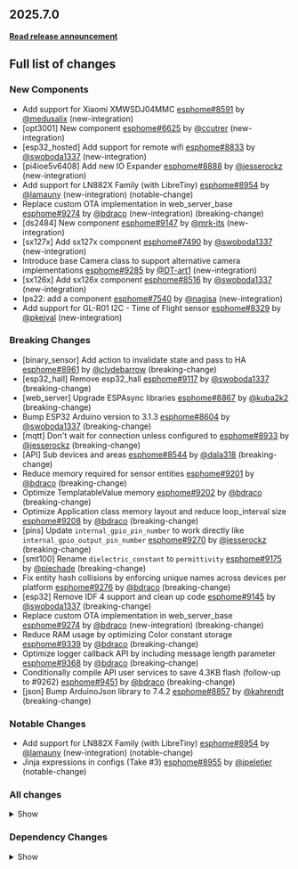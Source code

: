 ## 2025.7.0

[**Read release announcement**](https://esphome.io/changelog/2025.7.0)

## Full list of changes

### New Components

- Add support for Xiaomi XMWSDJ04MMC [esphome#8591](https://github.com/esphome/esphome/pull/8591) by [@medusalix](https://github.com/medusalix) (new-integration)
- [opt3001] New component [esphome#6625](https://github.com/esphome/esphome/pull/6625) by [@ccutrer](https://github.com/ccutrer) (new-integration)
- [esp32_hosted] Add support for remote wifi [esphome#8833](https://github.com/esphome/esphome/pull/8833) by [@swoboda1337](https://github.com/swoboda1337) (new-integration)
- [pi4ioe5v6408] Add new IO Expander [esphome#8888](https://github.com/esphome/esphome/pull/8888) by [@jesserockz](https://github.com/jesserockz) (new-integration)
- Add support for LN882X Family (with LibreTiny) [esphome#8954](https://github.com/esphome/esphome/pull/8954) by [@lamauny](https://github.com/lamauny) (new-integration) (notable-change)
- Replace custom OTA implementation in web_server_base [esphome#9274](https://github.com/esphome/esphome/pull/9274) by [@bdraco](https://github.com/bdraco) (new-integration) (breaking-change)
- [ds2484] New component [esphome#9147](https://github.com/esphome/esphome/pull/9147) by [@mrk-its](https://github.com/mrk-its) (new-integration)
- [sx127x] Add sx127x component [esphome#7490](https://github.com/esphome/esphome/pull/7490) by [@swoboda1337](https://github.com/swoboda1337) (new-integration)
- Introduce base Camera class to support alternative camera implementations [esphome#9285](https://github.com/esphome/esphome/pull/9285) by [@DT-art1](https://github.com/DT-art1) (new-integration)
- [sx126x] Add sx126x component [esphome#8516](https://github.com/esphome/esphome/pull/8516) by [@swoboda1337](https://github.com/swoboda1337) (new-integration)
- lps22: add a component [esphome#7540](https://github.com/esphome/esphome/pull/7540) by [@nagisa](https://github.com/nagisa) (new-integration)
- Add support for GL-R01 I2C - Time of Flight sensor [esphome#8329](https://github.com/esphome/esphome/pull/8329) by [@pkejval](https://github.com/pkejval) (new-integration)

### Breaking Changes

- [binary_sensor] Add action to invalidate state and pass to HA [esphome#8961](https://github.com/esphome/esphome/pull/8961) by [@clydebarrow](https://github.com/clydebarrow) (breaking-change)
- [esp32_hall] Remove esp32_hall [esphome#9117](https://github.com/esphome/esphome/pull/9117) by [@swoboda1337](https://github.com/swoboda1337) (breaking-change)
- [web_server] Upgrade ESPAsync libraries [esphome#8867](https://github.com/esphome/esphome/pull/8867) by [@kuba2k2](https://github.com/kuba2k2) (breaking-change)
- Bump ESP32 Arduino version to 3.1.3 [esphome#8604](https://github.com/esphome/esphome/pull/8604) by [@swoboda1337](https://github.com/swoboda1337) (breaking-change)
- [mqtt] Don't wait for connection unless configured to [esphome#8933](https://github.com/esphome/esphome/pull/8933) by [@jesserockz](https://github.com/jesserockz) (breaking-change)
- [API] Sub devices and areas [esphome#8544](https://github.com/esphome/esphome/pull/8544) by [@dala318](https://github.com/dala318) (breaking-change)
- Reduce memory required for sensor entities [esphome#9201](https://github.com/esphome/esphome/pull/9201) by [@bdraco](https://github.com/bdraco) (breaking-change)
- Optimize TemplatableValue memory [esphome#9202](https://github.com/esphome/esphome/pull/9202) by [@bdraco](https://github.com/bdraco) (breaking-change)
- Optimize Application class memory layout and reduce loop_interval size [esphome#9208](https://github.com/esphome/esphome/pull/9208) by [@bdraco](https://github.com/bdraco) (breaking-change)
- [pins] Update ``internal_gpio_pin_number`` to work directly like ``internal_gpio_output_pin_number`` [esphome#9270](https://github.com/esphome/esphome/pull/9270) by [@jesserockz](https://github.com/jesserockz) (breaking-change)
- [smt100] Rename ``dielectric_constant`` to ``permittivity`` [esphome#9175](https://github.com/esphome/esphome/pull/9175) by [@piechade](https://github.com/piechade) (breaking-change)
- Fix entity hash collisions by enforcing unique names across devices per platform [esphome#9276](https://github.com/esphome/esphome/pull/9276) by [@bdraco](https://github.com/bdraco) (breaking-change)
- [esp32] Remove IDF 4 support and clean up code [esphome#9145](https://github.com/esphome/esphome/pull/9145) by [@swoboda1337](https://github.com/swoboda1337) (breaking-change)
- Replace custom OTA implementation in web_server_base [esphome#9274](https://github.com/esphome/esphome/pull/9274) by [@bdraco](https://github.com/bdraco) (new-integration) (breaking-change)
- Reduce RAM usage by optimizing Color constant storage [esphome#9339](https://github.com/esphome/esphome/pull/9339) by [@bdraco](https://github.com/bdraco) (breaking-change)
- Optimize logger callback API by including message length parameter [esphome#9368](https://github.com/esphome/esphome/pull/9368) by [@bdraco](https://github.com/bdraco) (breaking-change)
- Conditionally compile API user services to save 4.3KB flash (follow-up to #9262) [esphome#9451](https://github.com/esphome/esphome/pull/9451) by [@bdraco](https://github.com/bdraco) (breaking-change)
- [json] Bump ArduinoJson library to 7.4.2 [esphome#8857](https://github.com/esphome/esphome/pull/8857) by [@kahrendt](https://github.com/kahrendt) (breaking-change)

### Notable Changes

- Add support for LN882X Family (with LibreTiny) [esphome#8954](https://github.com/esphome/esphome/pull/8954) by [@lamauny](https://github.com/lamauny) (new-integration) (notable-change)
- Jinja expressions in configs (Take #3) [esphome#8955](https://github.com/esphome/esphome/pull/8955) by [@jpeletier](https://github.com/jpeletier) (notable-change)

### All changes

<details>
<summary>Show</summary>

- [core/pins] improve pins types [esphome#8848](https://github.com/esphome/esphome/pull/8848) by [@ximex](https://github.com/ximex)
- [binary_sensor] Add action to invalidate state and pass to HA [esphome#8961](https://github.com/esphome/esphome/pull/8961) by [@clydebarrow](https://github.com/clydebarrow) (breaking-change)
- ina219: powerdown the sensor on shutdown [esphome#9053](https://github.com/esphome/esphome/pull/9053) by [@youknow0](https://github.com/youknow0)
- Build with C++17 [esphome#8603](https://github.com/esphome/esphome/pull/8603) by [@HeMan](https://github.com/HeMan)
- Move some consts to ``const.py`` [esphome#9084](https://github.com/esphome/esphome/pull/9084) by [@kbx81](https://github.com/kbx81)
- Reduce Component memory usage by 20 bytes per component [esphome#9080](https://github.com/esphome/esphome/pull/9080) by [@bdraco](https://github.com/bdraco)
- [ruff] Apply various ruff suggestions [esphome#8947](https://github.com/esphome/esphome/pull/8947) by [@jesserockz](https://github.com/jesserockz)
- Bump LibreTiny recommended version to 1.9.1 [esphome#9110](https://github.com/esphome/esphome/pull/9110) by [@swoboda1337](https://github.com/swoboda1337)
- [esp32_hall] Remove esp32_hall [esphome#9117](https://github.com/esphome/esphome/pull/9117) by [@swoboda1337](https://github.com/swoboda1337) (breaking-change)
- Resolve esphome::optional vs std::optional ambiguity in code generation [esphome#9119](https://github.com/esphome/esphome/pull/9119) by [@bdraco](https://github.com/bdraco)
- Add intent progress event to voice assistant enum [esphome#9103](https://github.com/esphome/esphome/pull/9103) by [@synesthesiam](https://github.com/synesthesiam)
- Pin libretiny to 1.9.1 [esphome#9118](https://github.com/esphome/esphome/pull/9118) by [@swoboda1337](https://github.com/swoboda1337)
- Bump ruff in pre-commit to 0.12.0 [esphome#9121](https://github.com/esphome/esphome/pull/9121) by [@bdraco](https://github.com/bdraco)
- [heatpumpir] Bump HeatpumpIR to 1.0.35 [esphome#9123](https://github.com/esphome/esphome/pull/9123) by [@swoboda1337](https://github.com/swoboda1337)
- [i2s_audio] Bump esphome/ESP32-audioI2S to 2.3.0 [esphome#9124](https://github.com/esphome/esphome/pull/9124) by [@swoboda1337](https://github.com/swoboda1337)
- Reduce CPU overhead by allowing components to disable their loop() [esphome#9089](https://github.com/esphome/esphome/pull/9089) by [@bdraco](https://github.com/bdraco)
- Add support for Xiaomi XMWSDJ04MMC [esphome#8591](https://github.com/esphome/esphome/pull/8591) by [@medusalix](https://github.com/medusalix) (new-integration)
- [web_server] Upgrade ESPAsync libraries [esphome#8867](https://github.com/esphome/esphome/pull/8867) by [@kuba2k2](https://github.com/kuba2k2) (breaking-change)
- Bump ESP32 Arduino version to 3.1.3 [esphome#8604](https://github.com/esphome/esphome/pull/8604) by [@swoboda1337](https://github.com/swoboda1337) (breaking-change)
- Remove empty generated protobuf methods [esphome#9098](https://github.com/esphome/esphome/pull/9098) by [@bdraco](https://github.com/bdraco)
- Reduce code duplication in auto-generated API protocol code [esphome#9097](https://github.com/esphome/esphome/pull/9097) by [@bdraco](https://github.com/bdraco)
- Use smaller atomic types for ESP32 BLE Tracker ring buffer indices [esphome#9106](https://github.com/esphome/esphome/pull/9106) by [@bdraco](https://github.com/bdraco)
- Optimize API server performance by using cached loop time [esphome#9104](https://github.com/esphome/esphome/pull/9104) by [@bdraco](https://github.com/bdraco)
- Optimize API component memory usage by reordering class members to reduce padding [esphome#9111](https://github.com/esphome/esphome/pull/9111) by [@bdraco](https://github.com/bdraco)
- Optimize bluetooth_proxy memory usage on ESP32 [esphome#9114](https://github.com/esphome/esphome/pull/9114) by [@bdraco](https://github.com/bdraco)
- Add enable_loop_soon_any_context() for thread and ISR-safe loop enabling [esphome#9127](https://github.com/esphome/esphome/pull/9127) by [@bdraco](https://github.com/bdraco)
- Optimize OTA loop to avoid unnecessary stack allocations [esphome#9129](https://github.com/esphome/esphome/pull/9129) by [@bdraco](https://github.com/bdraco)
- [i2c] Expose internal i2c bus port number [esphome#9136](https://github.com/esphome/esphome/pull/9136) by [@jesserockz](https://github.com/jesserockz)
- Disable Ethernet loop polling when connected and stable [esphome#9102](https://github.com/esphome/esphome/pull/9102) by [@bdraco](https://github.com/bdraco)
- Clean up RAMAllocators in audio related code [esphome#9140](https://github.com/esphome/esphome/pull/9140) by [@jesserockz](https://github.com/jesserockz)
- Clean up RAMAllocators in http_request code [esphome#9143](https://github.com/esphome/esphome/pull/9143) by [@jesserockz](https://github.com/jesserockz)
- Clean up RAMAllocators in display related code [esphome#9141](https://github.com/esphome/esphome/pull/9141) by [@jesserockz](https://github.com/jesserockz)
- [i2c] Make ``get_port()`` public [esphome#9146](https://github.com/esphome/esphome/pull/9146) by [@jesserockz](https://github.com/jesserockz)
- [esp32_camera] Allow sharing i2c bus [esphome#9137](https://github.com/esphome/esphome/pull/9137) by [@jesserockz](https://github.com/jesserockz)
- [nextion] Add command queuing to prevent command loss when spacing is active [esphome#9139](https://github.com/esphome/esphome/pull/9139) by [@edwardtfn](https://github.com/edwardtfn)
- [nextion] Cached timing optimization  [esphome#9150](https://github.com/esphome/esphome/pull/9150) by [@edwardtfn](https://github.com/edwardtfn)
- [wifi, wifi_info] Tidy up/shorten more log messages [esphome#9151](https://github.com/esphome/esphome/pull/9151) by [@kbx81](https://github.com/kbx81)
- [bh1750] Remove redundant platform name from logging [esphome#9153](https://github.com/esphome/esphome/pull/9153) by [@kbx81](https://github.com/kbx81)
- Add option to enable support for USB Hubs [esphome#9154](https://github.com/esphome/esphome/pull/9154) by [@RoganDawes](https://github.com/RoganDawes)
- [spi] Enable >6 devices with ESP-IDF [esphome#9128](https://github.com/esphome/esphome/pull/9128) by [@clydebarrow](https://github.com/clydebarrow)
- Clean up RAMAllocators in light related code [esphome#9142](https://github.com/esphome/esphome/pull/9142) by [@jesserockz](https://github.com/jesserockz)
- [nextion] Extract common `upload_end_` function to shared file [esphome#9155](https://github.com/esphome/esphome/pull/9155) by [@edwardtfn](https://github.com/edwardtfn)
- Improve on C++17 [esphome#9170](https://github.com/esphome/esphome/pull/9170) by [@HeMan](https://github.com/HeMan)
- [nextion] Revert to `millis()` on `recv_ret_string_` [esphome#9168](https://github.com/esphome/esphome/pull/9168) by [@edwardtfn](https://github.com/edwardtfn)
- [const] Move ``CONF_DEVICES`` to ``const.py`` [esphome#9179](https://github.com/esphome/esphome/pull/9179) by [@jesserockz](https://github.com/jesserockz)
- Reduce Logger memory usage by optimizing variable sizes [esphome#9161](https://github.com/esphome/esphome/pull/9161) by [@bdraco](https://github.com/bdraco)
- Fix slow noise handshake by reading multiple messages per loop [esphome#9130](https://github.com/esphome/esphome/pull/9130) by [@bdraco](https://github.com/bdraco)
- Reduce RAM usage for scheduled tasks [esphome#9180](https://github.com/esphome/esphome/pull/9180) by [@bdraco](https://github.com/bdraco)
- Pre-reserve looping components vector to reduce memory allocations [esphome#9177](https://github.com/esphome/esphome/pull/9177) by [@bdraco](https://github.com/bdraco)
- [lvgl] Add start_value to bar; make values templatable and updateable [esphome#9056](https://github.com/esphome/esphome/pull/9056) by [@clydebarrow](https://github.com/clydebarrow)
- [lvgl] Use styles instead of object properties for themes [esphome#9116](https://github.com/esphome/esphome/pull/9116) by [@clydebarrow](https://github.com/clydebarrow)
- Feature fontmetrics [esphome#8978](https://github.com/esphome/esphome/pull/8978) by [@JonasB2497](https://github.com/JonasB2497)
- Image should not update when setting URL [esphome#8885](https://github.com/esphome/esphome/pull/8885) by [@gpambrozio](https://github.com/gpambrozio)
- [opt3001] New component [esphome#6625](https://github.com/esphome/esphome/pull/6625) by [@ccutrer](https://github.com/ccutrer) (new-integration)
- [mqtt] Don't wait for connection unless configured to [esphome#8933](https://github.com/esphome/esphome/pull/8933) by [@jesserockz](https://github.com/jesserockz) (breaking-change)
- [modbus_controller] Fix modbus read_lambda precision for non-floats or large integers [esphome#9159](https://github.com/esphome/esphome/pull/9159) by [@jpeletier](https://github.com/jpeletier)
- [helpers] Add ``format_mac_address_pretty`` function, migrate components [esphome#9193](https://github.com/esphome/esphome/pull/9193) by [@kbx81](https://github.com/kbx81)
- [ld2450] Use ``App.get_loop_component_start_time()``, shorten log messages [esphome#9192](https://github.com/esphome/esphome/pull/9192) by [@kbx81](https://github.com/kbx81)
- [ld2420] Shorten log messages + other clean-up [esphome#9200](https://github.com/esphome/esphome/pull/9200) by [@kbx81](https://github.com/kbx81)
- [ld2410] Use ``App.get_loop_component_start_time()``, shorten log messages [esphome#9194](https://github.com/esphome/esphome/pull/9194) by [@kbx81](https://github.com/kbx81)
- [esp32_hall] Add dummy component [esphome#9125](https://github.com/esphome/esphome/pull/9125) by [@swoboda1337](https://github.com/swoboda1337)
- fix(MQTT): Call disconnect callback on DNS error [esphome#9016](https://github.com/esphome/esphome/pull/9016) by [@Rapsssito](https://github.com/Rapsssito)
- Rename kVARh/VARh to kvarh/varh [esphome#9191](https://github.com/esphome/esphome/pull/9191) by [@Drafteed](https://github.com/Drafteed)
- [API] Sub devices and areas [esphome#8544](https://github.com/esphome/esphome/pull/8544) by [@dala318](https://github.com/dala318) (breaking-change)
- [binary_sensor] Add timeout filter [esphome#9198](https://github.com/esphome/esphome/pull/9198) by [@clydebarrow](https://github.com/clydebarrow)
- [lvgl] Allow linear positioning of grid cells [esphome#9196](https://github.com/esphome/esphome/pull/9196) by [@clydebarrow](https://github.com/clydebarrow)
- Reduce memory required for sensor entities [esphome#9201](https://github.com/esphome/esphome/pull/9201) by [@bdraco](https://github.com/bdraco) (breaking-change)
- Reduce logger CPU usage by disabling loop when buffer is empty [esphome#9160](https://github.com/esphome/esphome/pull/9160) by [@bdraco](https://github.com/bdraco)
- Optimize API connection loop performance [esphome#9184](https://github.com/esphome/esphome/pull/9184) by [@bdraco](https://github.com/bdraco)
- Optimize TemplatableValue memory [esphome#9202](https://github.com/esphome/esphome/pull/9202) by [@bdraco](https://github.com/bdraco) (breaking-change)
- Optimize API connection memory with tagged pointers [esphome#9203](https://github.com/esphome/esphome/pull/9203) by [@bdraco](https://github.com/bdraco)
- Fix missing protobuf message dump for batched messages with very verbose logging [esphome#9206](https://github.com/esphome/esphome/pull/9206) by [@bdraco](https://github.com/bdraco)
- Optimize Application class memory layout and reduce loop_interval size [esphome#9208](https://github.com/esphome/esphome/pull/9208) by [@bdraco](https://github.com/bdraco) (breaking-change)
- Use shared workflow for locking [esphome#9211](https://github.com/esphome/esphome/pull/9211) by [@jesserockz](https://github.com/jesserockz)
- [esp32] Improve and simplify IDF component support  [esphome#9163](https://github.com/esphome/esphome/pull/9163) by [@swoboda1337](https://github.com/swoboda1337)
- [ld2450] More optimizing, fix copypasta [esphome#9210](https://github.com/esphome/esphome/pull/9210) by [@kbx81](https://github.com/kbx81)
- [ci] Lint lock.yml [esphome#9214](https://github.com/esphome/esphome/pull/9214) by [@jesserockz](https://github.com/jesserockz)
- [script] Add exec bit to run-in-env [esphome#9212](https://github.com/esphome/esphome/pull/9212) by [@jesserockz](https://github.com/jesserockz)
- [ld2410] More optimizations [esphome#9209](https://github.com/esphome/esphome/pull/9209) by [@kbx81](https://github.com/kbx81)
- [ld2450] Move consts to cpp file, optimize memory use [esphome#9215](https://github.com/esphome/esphome/pull/9215) by [@kbx81](https://github.com/kbx81)
- [tests] Remove extra newline [esphome#9213](https://github.com/esphome/esphome/pull/9213) by [@jesserockz](https://github.com/jesserockz)
- Optimize SafeModeComponent memory layout to reduce padding [esphome#9228](https://github.com/esphome/esphome/pull/9228) by [@bdraco](https://github.com/bdraco)
- [esp32_hosted] Add support for remote wifi [esphome#8833](https://github.com/esphome/esphome/pull/8833) by [@swoboda1337](https://github.com/swoboda1337) (new-integration)
- use c++17 `[[fallthrough]];` [esphome#9149](https://github.com/esphome/esphome/pull/9149) by [@ximex](https://github.com/ximex)
- [esp32] Update IDF components to use the registry [esphome#9223](https://github.com/esphome/esphome/pull/9223) by [@swoboda1337](https://github.com/swoboda1337)
- [wifi] Reduce memory usage [esphome#9232](https://github.com/esphome/esphome/pull/9232) by [@bdraco](https://github.com/bdraco)
- [ethernet] Reduce memory usage by 8 bytes [esphome#9231](https://github.com/esphome/esphome/pull/9231) by [@bdraco](https://github.com/bdraco)
- [gpio] Reduce ESP32 memory usage by optimizing struct padding [esphome#9230](https://github.com/esphome/esphome/pull/9230) by [@bdraco](https://github.com/bdraco)
- Reduce component_iterator memory usage [esphome#9205](https://github.com/esphome/esphome/pull/9205) by [@bdraco](https://github.com/bdraco)
- Upgrade to use C++20 [esphome#9135](https://github.com/esphome/esphome/pull/9135) by [@HeMan](https://github.com/HeMan)
- [mcp23xxx_base] fix pin interrupts [esphome#9244](https://github.com/esphome/esphome/pull/9244) by [@ssieb](https://github.com/ssieb)
- [i2c] Disable i2c scan on certain idf versions [esphome#9237](https://github.com/esphome/esphome/pull/9237) by [@swoboda1337](https://github.com/swoboda1337)
- Reduce libretiny logconfig messages [esphome#9239](https://github.com/esphome/esphome/pull/9239) by [@bdraco](https://github.com/bdraco)
- Disable dynamic log level control for ESP32 ESP-IDF builds [esphome#9233](https://github.com/esphome/esphome/pull/9233) by [@bdraco](https://github.com/bdraco)
- Silence protobuf compatibility warnings when importing aioesphomeapi [esphome#9236](https://github.com/esphome/esphome/pull/9236) by [@bdraco](https://github.com/bdraco)
- [esp32] Allow 5.4.2 [esphome#9243](https://github.com/esphome/esphome/pull/9243) by [@swoboda1337](https://github.com/swoboda1337)
- Remove backports of `std` [esphome#9246](https://github.com/esphome/esphome/pull/9246) by [@HeMan](https://github.com/HeMan)
- Fix buffer corruption in API message encoding with very verbose logging [esphome#9249](https://github.com/esphome/esphome/pull/9249) by [@bdraco](https://github.com/bdraco)
- Extract lock-free queue and event pool to core helpers [esphome#9238](https://github.com/esphome/esphome/pull/9238) by [@bdraco](https://github.com/bdraco)
- Replace ping retry timer with batch queue fallback [esphome#9207](https://github.com/esphome/esphome/pull/9207) by [@bdraco](https://github.com/bdraco)
- [thermostat] Memory optimizations [esphome#9259](https://github.com/esphome/esphome/pull/9259) by [@kbx81](https://github.com/kbx81)
- [adc] Memory optimizations [esphome#9247](https://github.com/esphome/esphome/pull/9247) by [@kbx81](https://github.com/kbx81)
- [light] Memory optimizations [esphome#9260](https://github.com/esphome/esphome/pull/9260) by [@kbx81](https://github.com/kbx81)
- Reduce web_server code duplication by extracting detail parameter parsing [esphome#9257](https://github.com/esphome/esphome/pull/9257) by [@bdraco](https://github.com/bdraco)
- Remove redundant get_setup_priority() overrides returning default value [esphome#9253](https://github.com/esphome/esphome/pull/9253) by [@bdraco](https://github.com/bdraco)
- Fix MQTT blocking main loop for multiple seconds at a time [esphome#8325](https://github.com/esphome/esphome/pull/8325) by [@dwmw2](https://github.com/dwmw2)
- Remove single-use send_*_info wrappers in API connection [esphome#9255](https://github.com/esphome/esphome/pull/9255) by [@bdraco](https://github.com/bdraco)
- Reduce API memory footprint through bitfield consolidation and type sizing [esphome#9252](https://github.com/esphome/esphome/pull/9252) by [@bdraco](https://github.com/bdraco)
- Reduce flash usage by making add_message_object non-template [esphome#9258](https://github.com/esphome/esphome/pull/9258) by [@bdraco](https://github.com/bdraco)
- Remove unused return value from read_message and fix ifdef placement in generated API code [esphome#9256](https://github.com/esphome/esphome/pull/9256) by [@bdraco](https://github.com/bdraco)
- Reduce web_server RAM usage by 96 bytes with conditional sorting compilation [esphome#9227](https://github.com/esphome/esphome/pull/9227) by [@bdraco](https://github.com/bdraco)
- Add interrupt support to GPIO binary sensors [esphome#9115](https://github.com/esphome/esphome/pull/9115) by [@bdraco](https://github.com/bdraco)
- [pi4ioe5v6408] Add new IO Expander [esphome#8888](https://github.com/esphome/esphome/pull/8888) by [@jesserockz](https://github.com/jesserockz) (new-integration)
- Reduce loop enable/disable log spam by using very verbose level [esphome#9267](https://github.com/esphome/esphome/pull/9267) by [@bdraco](https://github.com/bdraco)
- Fix thread-safe cleanup of event source connections in ESP-IDF web server [esphome#9268](https://github.com/esphome/esphome/pull/9268) by [@bdraco](https://github.com/bdraco)
- Reduce API component memory usage with conditional compilation [esphome#9262](https://github.com/esphome/esphome/pull/9262) by [@bdraco](https://github.com/bdraco)
- Optimize scheduler string storage to eliminate heap allocations [esphome#9251](https://github.com/esphome/esphome/pull/9251) by [@bdraco](https://github.com/bdraco)
- Optimize web_server UrlMatch to avoid heap allocations [esphome#9263](https://github.com/esphome/esphome/pull/9263) by [@bdraco](https://github.com/bdraco)
- Add support for LN882X Family (with LibreTiny) [esphome#8954](https://github.com/esphome/esphome/pull/8954) by [@lamauny](https://github.com/lamauny) (new-integration) (notable-change)
- Support DM9051 SPI ethernet device [esphome#6861](https://github.com/esphome/esphome/pull/6861) by [@bmork](https://github.com/bmork)
- [light] Fix transitions with ``lerp`` [esphome#9269](https://github.com/esphome/esphome/pull/9269) by [@kbx81](https://github.com/kbx81)
- [remote_base] Fix dumper base class and enable schema extension [esphome#9218](https://github.com/esphome/esphome/pull/9218) by [@gabest11](https://github.com/gabest11)
- [ld2420] Move consts to cpp file, optimize memory use [esphome#9216](https://github.com/esphome/esphome/pull/9216) by [@kbx81](https://github.com/kbx81)
- Update libsodium to 1.0.20 [esphome#9240](https://github.com/esphome/esphome/pull/9240) by [@bdraco](https://github.com/bdraco)
- Fixes for async MQTT [esphome#9273](https://github.com/esphome/esphome/pull/9273) by [@dwmw2](https://github.com/dwmw2)
- Fix flaky test_api_conditional_memory by waiting for all required states [esphome#9271](https://github.com/esphome/esphome/pull/9271) by [@bdraco](https://github.com/bdraco)
- [pins] Update ``internal_gpio_pin_number`` to work directly like ``internal_gpio_output_pin_number`` [esphome#9270](https://github.com/esphome/esphome/pull/9270) by [@jesserockz](https://github.com/jesserockz) (breaking-change)
- [http_request.update] Fix ``size_t`` printing [esphome#9144](https://github.com/esphome/esphome/pull/9144) by [@jesserockz](https://github.com/jesserockz)
- [smt100] Rename ``dielectric_constant`` to ``permittivity`` [esphome#9175](https://github.com/esphome/esphome/pull/9175) by [@piechade](https://github.com/piechade) (breaking-change)
- [ethernet] P4 changes and 5.3.0 deprecated warnings  [esphome#8457](https://github.com/esphome/esphome/pull/8457) by [@swoboda1337](https://github.com/swoboda1337)
- Fix - Pass thread TLVs down to openthread if they are defined [esphome#9182](https://github.com/esphome/esphome/pull/9182) by [@mrene](https://github.com/mrene)
- Fix entity hash collisions by enforcing unique names across devices per platform [esphome#9276](https://github.com/esphome/esphome/pull/9276) by [@bdraco](https://github.com/bdraco) (breaking-change)
- [host] Disable platformio ldf [esphome#9277](https://github.com/esphome/esphome/pull/9277) by [@jesserockz](https://github.com/jesserockz)
- Jinja expressions in configs (Take #3) [esphome#8955](https://github.com/esphome/esphome/pull/8955) by [@jpeletier](https://github.com/jpeletier) (notable-change)
- Use interrupt based approach for esp32_touch [esphome#9059](https://github.com/esphome/esphome/pull/9059) by [@bdraco](https://github.com/bdraco)
- Add OTA support to ESP-IDF webserver [esphome#9264](https://github.com/esphome/esphome/pull/9264) by [@bdraco](https://github.com/bdraco)
- [modbus] Modbus server role: write holding registers [esphome#9156](https://github.com/esphome/esphome/pull/9156) by [@jpeletier](https://github.com/jpeletier)
- [esp32] Remove IDF 4 support and clean up code [esphome#9145](https://github.com/esphome/esphome/pull/9145) by [@swoboda1337](https://github.com/swoboda1337) (breaking-change)
- Fix regression: BK7231N devices not returning entities via API [esphome#9283](https://github.com/esphome/esphome/pull/9283) by [@bdraco](https://github.com/bdraco)
- [esp32_rmt_led_strip] Reduce memory usage by 32x with IDF 5.3 [esphome#8388](https://github.com/esphome/esphome/pull/8388) by [@swoboda1337](https://github.com/swoboda1337)
- [api] Dump bytes fields as hex instead of unreadable string [esphome#9288](https://github.com/esphome/esphome/pull/9288) by [@jesserockz](https://github.com/jesserockz)
- Reduce Component memory usage by 40% (8 bytes per component) [esphome#9278](https://github.com/esphome/esphome/pull/9278) by [@bdraco](https://github.com/bdraco)
- Replace custom OTA implementation in web_server_base [esphome#9274](https://github.com/esphome/esphome/pull/9274) by [@bdraco](https://github.com/bdraco) (new-integration) (breaking-change)
- pulse_meter total [esphome#9282](https://github.com/esphome/esphome/pull/9282) by [@prchal](https://github.com/prchal)
- Mmc5603 fix for devices that don't retrieve chip_id [esphome#8959](https://github.com/esphome/esphome/pull/8959) by [@jsb2092](https://github.com/jsb2092)
- made qr_code elements optional [esphome#8896](https://github.com/esphome/esphome/pull/8896) by [@JonasB2497](https://github.com/JonasB2497)
- [nextion] memory optimization [esphome#9164](https://github.com/esphome/esphome/pull/9164) by [@edwardtfn](https://github.com/edwardtfn)
- Use encode_bytes() for protobuf bytes fields [esphome#9289](https://github.com/esphome/esphome/pull/9289) by [@bdraco](https://github.com/bdraco)
- [core] Deleting CMakeCache.txt for fast recompilation with ESP-IDF [esphome#8750](https://github.com/esphome/esphome/pull/8750) by [@zkoalexey](https://github.com/zkoalexey)
- [heatpumpir] Add Support for PHS32 HeatPump [esphome#7378](https://github.com/esphome/esphome/pull/7378) by [@mrtntome](https://github.com/mrtntome)
- OpenThread - add Device Type [esphome#9272](https://github.com/esphome/esphome/pull/9272) by [@rwrozelle](https://github.com/rwrozelle)
- Don't compile `state_to_string()` unless debugging. [esphome#7473](https://github.com/esphome/esphome/pull/7473) by [@colmbuckley](https://github.com/colmbuckley)
- [time] Add ``USE_TIME_TIMEZONE`` define [esphome#9290](https://github.com/esphome/esphome/pull/9290) by [@jesserockz](https://github.com/jesserockz)
- [time] fix clang-tidy [esphome#9292](https://github.com/esphome/esphome/pull/9292) by [@tomaszduda23](https://github.com/tomaszduda23)
- [esp32_touch] Fix threshold [esphome#9291](https://github.com/esphome/esphome/pull/9291) by [@clydebarrow](https://github.com/clydebarrow)
- [ds2484] New component [esphome#9147](https://github.com/esphome/esphome/pull/9147) by [@mrk-its](https://github.com/mrk-its) (new-integration)
- Fix missing ifdef guards in API protobuf generator [esphome#9296](https://github.com/esphome/esphome/pull/9296) by [@bdraco](https://github.com/bdraco)
- Save flash and RAM by conditionally compiling unused API password code [esphome#9297](https://github.com/esphome/esphome/pull/9297) by [@bdraco](https://github.com/bdraco)
- [Packet transport] Ping timeout sensor [esphome#8694](https://github.com/esphome/esphome/pull/8694) by [@dala318](https://github.com/dala318)
- Allow disabling API batch delay for real-time state updates [esphome#9298](https://github.com/esphome/esphome/pull/9298) by [@bdraco](https://github.com/bdraco)
- Packages: optional base path for remote git packages [esphome#9279](https://github.com/esphome/esphome/pull/9279) by [@dudanov](https://github.com/dudanov)
- [sx127x] Add sx127x component [esphome#7490](https://github.com/esphome/esphome/pull/7490) by [@swoboda1337](https://github.com/swoboda1337) (new-integration)
- [microphone] simplify mute handling to avoid unnecessary copies [esphome#9303](https://github.com/esphome/esphome/pull/9303) by [@kahrendt](https://github.com/kahrendt)
- Add device_id to entity state messages for sub-device support [esphome#9304](https://github.com/esphome/esphome/pull/9304) by [@bdraco](https://github.com/bdraco)
- Fix web_server URL parsing lifetime issue [esphome#9309](https://github.com/esphome/esphome/pull/9309) by [@bdraco](https://github.com/bdraco)
- Reduce web_server loop overhead on ESP32 by avoiding unnecessary semaphore operations [esphome#9308](https://github.com/esphome/esphome/pull/9308) by [@bdraco](https://github.com/bdraco)
- Fix compiler warning in tsl2591 component [esphome#9310](https://github.com/esphome/esphome/pull/9310) by [@mikelawrence](https://github.com/mikelawrence)
- Fix web_server busy loop with ungracefully disconnected clients [esphome#9312](https://github.com/esphome/esphome/pull/9312) by [@bdraco](https://github.com/bdraco)
- Add const char overload for Component::defer() [esphome#9324](https://github.com/esphome/esphome/pull/9324) by [@bdraco](https://github.com/bdraco)
- [rtttl] trim extraneous whitespace in "ac_dimmer" in "PWM_BAD" list [esphome#9318](https://github.com/esphome/esphome/pull/9318) by [@ximex](https://github.com/ximex)
- Mark ESPTime comparison operators as const [esphome#9335](https://github.com/esphome/esphome/pull/9335) by [@freundTech](https://github.com/freundTech)
- [ld2450] Reduce CPU usage, eliminate redundant sensor updates [esphome#9334](https://github.com/esphome/esphome/pull/9334) by [@bdraco](https://github.com/bdraco)
- [nextion] Memory optimization [esphome#9338](https://github.com/esphome/esphome/pull/9338) by [@edwardtfn](https://github.com/edwardtfn)
- Reduce RAM usage by optimizing Color constant storage [esphome#9339](https://github.com/esphome/esphome/pull/9339) by [@bdraco](https://github.com/bdraco) (breaking-change)
- Eliminate API component guard variable to save 8 bytes RAM [esphome#9341](https://github.com/esphome/esphome/pull/9341) by [@bdraco](https://github.com/bdraco)
- Eliminate web_server_idf guard variable to save 8 bytes RAM [esphome#9344](https://github.com/esphome/esphome/pull/9344) by [@bdraco](https://github.com/bdraco)
- [scd4x] Optimize logging + minor code clean-up [esphome#9347](https://github.com/esphome/esphome/pull/9347) by [@kbx81](https://github.com/kbx81)
- [ld2410] Reduce RAM usage, general clean-up [esphome#9346](https://github.com/esphome/esphome/pull/9346) by [@kbx81](https://github.com/kbx81)
- [sx127x] Improve error handling [esphome#9351](https://github.com/esphome/esphome/pull/9351) by [@swoboda1337](https://github.com/swoboda1337)
- Fix defer() thread safety issues on multi-core platforms [esphome#9317](https://github.com/esphome/esphome/pull/9317) by [@bdraco](https://github.com/bdraco)
- [update, http_request_update] Implement update available trigger [esphome#9174](https://github.com/esphome/esphome/pull/9174) by [@jhbruhn](https://github.com/jhbruhn)
- Split LockFreeQueue into base and notifying variants to reduce memory usage [esphome#9330](https://github.com/esphome/esphome/pull/9330) by [@bdraco](https://github.com/bdraco)
- Fix bluetooth proxy busy loop when disconnecting pending BLE connections [esphome#9332](https://github.com/esphome/esphome/pull/9332) by [@bdraco](https://github.com/bdraco)
- Use std::span to eliminate heap allocation for single-packet API transmissions [esphome#9313](https://github.com/esphome/esphome/pull/9313) by [@bdraco](https://github.com/bdraco)
- [sx127x] Fix shaping print in dump_config and preallocate packet [esphome#9357](https://github.com/esphome/esphome/pull/9357) by [@swoboda1337](https://github.com/swoboda1337)
- Introduce base Camera class to support alternative camera implementations [esphome#9285](https://github.com/esphome/esphome/pull/9285) by [@DT-art1](https://github.com/DT-art1) (new-integration)
- [scd4x] Memory optimization [esphome#9358](https://github.com/esphome/esphome/pull/9358) by [@kbx81](https://github.com/kbx81)
- [nextion] Replace boolean flags with bitfields to optimize memory usage [esphome#9359](https://github.com/esphome/esphome/pull/9359) by [@edwardtfn](https://github.com/edwardtfn)
- [inkplate6] Require 240mhz cpu frequency [esphome#9356](https://github.com/esphome/esphome/pull/9356) by [@jesserockz](https://github.com/jesserockz)
- [sx126x] Add sx126x component [esphome#8516](https://github.com/esphome/esphome/pull/8516) by [@swoboda1337](https://github.com/swoboda1337) (new-integration)
- [nextion] Optimize settings memory usage with compile-time defines [esphome#9350](https://github.com/esphome/esphome/pull/9350) by [@edwardtfn](https://github.com/edwardtfn)
- [ld2450] Clean-up for consistency, reduce CPU usage when idle [esphome#9363](https://github.com/esphome/esphome/pull/9363) by [@kbx81](https://github.com/kbx81)
- [nextion] Review `touch_sleep_timeout` [esphome#9345](https://github.com/esphome/esphome/pull/9345) by [@edwardtfn](https://github.com/edwardtfn)
- [core] Move platform helper implementations into their own file [esphome#9361](https://github.com/esphome/esphome/pull/9361) by [@jesserockz](https://github.com/jesserockz)
- [nextion] Add optional device info storage configuration [esphome#9366](https://github.com/esphome/esphome/pull/9366) by [@edwardtfn](https://github.com/edwardtfn)
- Optimize Bluetooth proxy batching and increase scan buffer capacity [esphome#9328](https://github.com/esphome/esphome/pull/9328) by [@bdraco](https://github.com/bdraco)
- Fix scheduler race conditions and add comprehensive test suite [esphome#9348](https://github.com/esphome/esphome/pull/9348) by [@bdraco](https://github.com/bdraco)
- Reduce LightCall memory usage by 50 bytes per call [esphome#9333](https://github.com/esphome/esphome/pull/9333) by [@bdraco](https://github.com/bdraco)
- Optimize entity icon memory usage with USE_ENTITY_ICON flag [esphome#9337](https://github.com/esphome/esphome/pull/9337) by [@bdraco](https://github.com/bdraco)
- Reduce core RAM usage by 40 bytes with static initialization optimizations [esphome#9340](https://github.com/esphome/esphome/pull/9340) by [@bdraco](https://github.com/bdraco)
- Fix flaky test_api_conditional_memory by disabling API batch delay [esphome#9360](https://github.com/esphome/esphome/pull/9360) by [@bdraco](https://github.com/bdraco)
- Fix format specifier warnings in QuantileFilter logging [esphome#9364](https://github.com/esphome/esphome/pull/9364) by [@bdraco](https://github.com/bdraco)
- Optimize logger performance by eliminating redundant strlen calls [esphome#9369](https://github.com/esphome/esphome/pull/9369) by [@bdraco](https://github.com/bdraco)
- Replace deprecated sprintf with snprintf in API protobuf code generation [esphome#9365](https://github.com/esphome/esphome/pull/9365) by [@bdraco](https://github.com/bdraco)
- Refactor duplicate socket read error handling in API frame helper [esphome#9370](https://github.com/esphome/esphome/pull/9370) by [@bdraco](https://github.com/bdraco)
- Refactor entity lookup methods with macros in preparation for device_id support [esphome#9371](https://github.com/esphome/esphome/pull/9371) by [@bdraco](https://github.com/bdraco)
- Refactor API entity update dispatch to reduce code duplication [esphome#9372](https://github.com/esphome/esphome/pull/9372) by [@bdraco](https://github.com/bdraco)
- Don't compile unnecessary platform files (e.g. ESP8266 files on ESP32) [esphome#9354](https://github.com/esphome/esphome/pull/9354) by [@bdraco](https://github.com/bdraco)
- Refactor voice assistant API methods to reduce code duplication [esphome#9374](https://github.com/esphome/esphome/pull/9374) by [@bdraco](https://github.com/bdraco)
- Eliminate bluetooth_proxy guard variable to save 8 bytes RAM [esphome#9343](https://github.com/esphome/esphome/pull/9343) by [@bdraco](https://github.com/bdraco)
- [nextion] Optimize component memory usage with bitfield state management [esphome#9373](https://github.com/esphome/esphome/pull/9373) by [@edwardtfn](https://github.com/edwardtfn)
- Fix brightness setting not working on SSD1305 128x32 OLEDs [esphome#9376](https://github.com/esphome/esphome/pull/9376) by [@DooMMasteR](https://github.com/DooMMasteR)
- Optimize logger callback API by including message length parameter [esphome#9368](https://github.com/esphome/esphome/pull/9368) by [@bdraco](https://github.com/bdraco) (breaking-change)
- Run integration tests only on Python 3.13 to reduce CI resource usage [esphome#9377](https://github.com/esphome/esphome/pull/9377) by [@bdraco](https://github.com/bdraco)
- Fix flaky test_api_conditional_memory and improve integration test patterns [esphome#9379](https://github.com/esphome/esphome/pull/9379) by [@bdraco](https://github.com/bdraco)
- [helpers] Improve ``format_hex_pretty`` [esphome#9380](https://github.com/esphome/esphome/pull/9380) by [@jesserockz](https://github.com/jesserockz)
- hydreon_rgxx: remove precipitation_intensity from RG9 [esphome#9367](https://github.com/esphome/esphome/pull/9367) by [@functionpointer](https://github.com/functionpointer)
- [image] Add byte order option and unit tests [esphome#9326](https://github.com/esphome/esphome/pull/9326) by [@clydebarrow](https://github.com/clydebarrow)
- Fix integration test race condition by isolating PlatformIO directories [esphome#9383](https://github.com/esphome/esphome/pull/9383) by [@bdraco](https://github.com/bdraco)
- Fix format string error in waveshare_epaper.cpp [esphome#9322](https://github.com/esphome/esphome/pull/9322) by [@tmpeh](https://github.com/tmpeh)
- Fix race condition in scheduler string lifetime integration test [esphome#9382](https://github.com/esphome/esphome/pull/9382) by [@bdraco](https://github.com/bdraco)
- lps22: add a component [esphome#7540](https://github.com/esphome/esphome/pull/7540) by [@nagisa](https://github.com/nagisa) (new-integration)
- [nfc] Update code to use ``format_hex_pretty`` [esphome#9384](https://github.com/esphome/esphome/pull/9384) by [@jesserockz](https://github.com/jesserockz)
- [helpers] Fix ``format_hex_pretty`` resize without separator [esphome#9389](https://github.com/esphome/esphome/pull/9389) by [@jesserockz](https://github.com/jesserockz)
- Add support for GL-R01 I2C - Time of Flight sensor [esphome#8329](https://github.com/esphome/esphome/pull/8329) by [@pkejval](https://github.com/pkejval) (new-integration)
- [esp32] Improve flexibility of ``only_on_variant`` [esphome#9390](https://github.com/esphome/esphome/pull/9390) by [@jesserockz](https://github.com/jesserockz)
- ESP_EXT1_WAKEUP_ANY_LOW is for s2/s3/c6/h2; ESP_EXT1_WAKEUP_ALL_LOW otherwise [esphome#9387](https://github.com/esphome/esphome/pull/9387) by [@candrews](https://github.com/candrews)
- [apds9960] Add 0x9E ID [esphome#9392](https://github.com/esphome/esphome/pull/9392) by [@Merikei](https://github.com/Merikei)
- Fix another race in the string lifetime scheduler test [esphome#9399](https://github.com/esphome/esphome/pull/9399) by [@bdraco](https://github.com/bdraco)
- [esp32_touch] Fix touch v1 [esphome#9414](https://github.com/esphome/esphome/pull/9414) by [@swoboda1337](https://github.com/swoboda1337)
- Set lib_compat_mode to strict [esphome#9408](https://github.com/esphome/esphome/pull/9408) by [@swoboda1337](https://github.com/swoboda1337)
- debug: bufferoverflow mitigation in DebugComponent::on_shutdown() [esphome#9422](https://github.com/esphome/esphome/pull/9422) by [@RubenKelevra](https://github.com/RubenKelevra)
- Exclude internal entities from name uniqueness validation [esphome#9410](https://github.com/esphome/esphome/pull/9410) by [@bdraco](https://github.com/bdraco)
- Handle ESP32 chunked MQTT messages missing topic on non-first chunks, causing panic [esphome#5786](https://github.com/esphome/esphome/pull/5786) by [@aaliddell](https://github.com/aaliddell)
- Replace remaining instances of USE_ESP32_CAMERA with USE_CAMERA [esphome#9401](https://github.com/esphome/esphome/pull/9401) by [@DT-art1](https://github.com/DT-art1)
- Sync api.proto from aioesphomeapi [esphome#9393](https://github.com/esphome/esphome/pull/9393) by [@bdraco](https://github.com/bdraco)
- Fix scheduler crash when cancelling items with NULL names [esphome#9444](https://github.com/esphome/esphome/pull/9444) by [@bdraco](https://github.com/bdraco)
- [wizard] use lowercase to match [esphome#9448](https://github.com/esphome/esphome/pull/9448) by [@ssieb](https://github.com/ssieb)
- Optimize API flash usage by storing message size at compile time [esphome#9447](https://github.com/esphome/esphome/pull/9447) by [@bdraco](https://github.com/bdraco)
- Optimize API proto size calculations by removing redundant force parameter [esphome#9449](https://github.com/esphome/esphome/pull/9449) by [@bdraco](https://github.com/bdraco)
- [ld2410] Remove redundant ``delay()`` calls, minor optimizations [esphome#9453](https://github.com/esphome/esphome/pull/9453) by [@kbx81](https://github.com/kbx81)
- [ld2420] Memory optimization, code clean-up [esphome#9426](https://github.com/esphome/esphome/pull/9426) by [@kbx81](https://github.com/kbx81)
- Reduce API flash usage by eliminating unnecessary template instantiations [esphome#9452](https://github.com/esphome/esphome/pull/9452) by [@bdraco](https://github.com/bdraco)
- Conditionally compile API user services to save 4.3KB flash (follow-up to #9262) [esphome#9451](https://github.com/esphome/esphome/pull/9451) by [@bdraco](https://github.com/bdraco) (breaking-change)
- [packet_transport] Don't run update if ping_pong not enabled. [esphome#9434](https://github.com/esphome/esphome/pull/9434) by [@clydebarrow](https://github.com/clydebarrow)
- [sx127x, sx126x] Fix preamble_size default and validation [esphome#9454](https://github.com/esphome/esphome/pull/9454) by [@swoboda1337](https://github.com/swoboda1337)
- Apply existing protobuf buffer optimization to nested message encoding (~2.3x speed up) [esphome#9458](https://github.com/esphome/esphome/pull/9458) by [@bdraco](https://github.com/bdraco)
- Only generate protobuf encode/decode methods for the message direction they're used [esphome#9461](https://github.com/esphome/esphome/pull/9461) by [@bdraco](https://github.com/bdraco)
- [usb_uart] Be flexible about descriptor layout for CDC-ACM devices [esphome#9425](https://github.com/esphome/esphome/pull/9425) by [@clydebarrow](https://github.com/clydebarrow)
- [libretiny] Set lib_compat_mode to soft for libretiny [esphome#9439](https://github.com/esphome/esphome/pull/9439) by [@swoboda1337](https://github.com/swoboda1337)
- (Maybe?) fix I2S speaker internal DAC mode [esphome#9435](https://github.com/esphome/esphome/pull/9435) by [@pzich](https://github.com/pzich)
- [lvgl] Post-process size arguments in meter config [esphome#9466](https://github.com/esphome/esphome/pull/9466) by [@pzich](https://github.com/pzich)
- Automatically disable interrupts for ESP8266 GPIO16 binary sensors [esphome#9467](https://github.com/esphome/esphome/pull/9467) by [@bdraco](https://github.com/bdraco)
- [substitutions] Fix #7189 [esphome#9469](https://github.com/esphome/esphome/pull/9469) by [@jpeletier](https://github.com/jpeletier)
- Fix pre-commit CI failures by skipping local hooks that require virtual environment [esphome#9476](https://github.com/esphome/esphome/pull/9476) by [@bdraco](https://github.com/bdraco)
- [esp_ldo] Component schema; default priority [esphome#9479](https://github.com/esphome/esphome/pull/9479) by [@clydebarrow](https://github.com/clydebarrow)
- Follow logging best practices by removing redundant component prefix [esphome#9481](https://github.com/esphome/esphome/pull/9481) by [@bdraco](https://github.com/bdraco)
- Fix dormant bug in RAMAllocator::reallocate() manual_size calculation [esphome#9482](https://github.com/esphome/esphome/pull/9482) by [@bdraco](https://github.com/bdraco)
- Suppress spurious volatile and Python syntax warnings during builds [esphome#9488](https://github.com/esphome/esphome/pull/9488) by [@bdraco](https://github.com/bdraco)
- [online_image] Support ``byte_order`` [esphome#9502](https://github.com/esphome/esphome/pull/9502) by [@clydebarrow](https://github.com/clydebarrow)
- [json] Bump ArduinoJson library to 7.4.2 [esphome#8857](https://github.com/esphome/esphome/pull/8857) by [@kahrendt](https://github.com/kahrendt) (breaking-change)
- [fan] Do not save state for fan if configured as NO_RESTORE [esphome#9472](https://github.com/esphome/esphome/pull/9472) by [@skyegecko](https://github.com/skyegecko)
- Fix LibreTiny compilation error by updating ESPAsyncWebServer and dependencies [esphome#9492](https://github.com/esphome/esphome/pull/9492) by [@bdraco](https://github.com/bdraco)
- [captive_portal] Add test case for libretiny [esphome#9457](https://github.com/esphome/esphome/pull/9457) by [@clydebarrow](https://github.com/clydebarrow)
- [opentherm.output] Fix ``lerp`` [esphome#9506](https://github.com/esphome/esphome/pull/9506) by [@kbx81](https://github.com/kbx81)
- [servo] Fix ``lerp`` [esphome#9507](https://github.com/esphome/esphome/pull/9507) by [@kbx81](https://github.com/kbx81)
- Add missing clang-tidy NOLINT comments for ArduinoJson v7 in IDF webserver [esphome#9508](https://github.com/esphome/esphome/pull/9508) by [@bdraco](https://github.com/bdraco)
- [core] Don't issue -Wno-volatile for host platform [esphome#9511](https://github.com/esphome/esphome/pull/9511) by [@clydebarrow](https://github.com/clydebarrow)
- [component] Fix ``is_ready`` flag when loop disabled [esphome#9501](https://github.com/esphome/esphome/pull/9501) by [@jesserockz](https://github.com/jesserockz)
- [ms8607] Fix humidity calc [esphome#9499](https://github.com/esphome/esphome/pull/9499) by [@LorbusChris](https://github.com/LorbusChris)
- Fix timing overflow when components disable themselves during loop [esphome#9529](https://github.com/esphome/esphome/pull/9529) by [@bdraco](https://github.com/bdraco)
- [as3935_spi] remove unnecessary includes [esphome#9528](https://github.com/esphome/esphome/pull/9528) by [@ssieb](https://github.com/ssieb)
</details>

### Dependency Changes

<details>
<summary>Show</summary>

- Bump pytest-cov from 6.1.1 to 6.2.1 [esphome#9063](https://github.com/esphome/esphome/pull/9063) by [@dependabot[bot]](https://github.com/apps/dependabot)
- Bump pytest-asyncio from 0.26.0 to 1.0.0 [esphome#9067](https://github.com/esphome/esphome/pull/9067) by [@dependabot[bot]](https://github.com/apps/dependabot)
- Bump docker/setup-buildx-action from 3.10.0 to 3.11.0 in the docker-actions group [esphome#9105](https://github.com/esphome/esphome/pull/9105) by [@dependabot[bot]](https://github.com/apps/dependabot)
- Bump ruff from 0.11.13 to 0.12.0 [esphome#9120](https://github.com/esphome/esphome/pull/9120) by [@dependabot[bot]](https://github.com/apps/dependabot)
- Bump docker/setup-buildx-action from 3.11.0 to 3.11.1 in the docker-actions group [esphome#9133](https://github.com/esphome/esphome/pull/9133) by [@dependabot[bot]](https://github.com/apps/dependabot)
- Bump aioesphomeapi from 32.2.3 to 32.2.4 [esphome#9132](https://github.com/esphome/esphome/pull/9132) by [@dependabot[bot]](https://github.com/apps/dependabot)
- Bump pytest from 8.4.0 to 8.4.1 [esphome#9131](https://github.com/esphome/esphome/pull/9131) by [@dependabot[bot]](https://github.com/apps/dependabot)
- Bump esptool from 4.8.1 to 4.9.0 [esphome#9158](https://github.com/esphome/esphome/pull/9158) by [@dependabot[bot]](https://github.com/apps/dependabot)
- Bump aioesphomeapi from 32.2.4 to 33.1.0 [esphome#9173](https://github.com/esphome/esphome/pull/9173) by [@dependabot[bot]](https://github.com/apps/dependabot)
- Bump flake8 from 7.2.0 to 7.3.0 [esphome#9172](https://github.com/esphome/esphome/pull/9172) by [@dependabot[bot]](https://github.com/apps/dependabot)
- Bump aioesphomeapi from 33.1.0 to 33.1.1 [esphome#9187](https://github.com/esphome/esphome/pull/9187) by [@dependabot[bot]](https://github.com/apps/dependabot)
- Bump ruff from 0.12.0 to 0.12.1 [esphome#9241](https://github.com/esphome/esphome/pull/9241) by [@dependabot[bot]](https://github.com/apps/dependabot)
- Bump aioesphomeapi from 33.1.1 to 34.0.0 [esphome#9265](https://github.com/esphome/esphome/pull/9265) by [@dependabot[bot]](https://github.com/apps/dependabot)
- Bump aioesphomeapi from 34.0.0 to 34.1.0 [esphome#9301](https://github.com/esphome/esphome/pull/9301) by [@dependabot[bot]](https://github.com/apps/dependabot)
- Bump ruff from 0.12.1 to 0.12.2 [esphome#9311](https://github.com/esphome/esphome/pull/9311) by [@dependabot[bot]](https://github.com/apps/dependabot)
- Bump puremagic from 1.29 to 1.30 [esphome#9320](https://github.com/esphome/esphome/pull/9320) by [@dependabot[bot]](https://github.com/apps/dependabot)
- Bump aioesphomeapi from 34.1.0 to 34.2.0 [esphome#9391](https://github.com/esphome/esphome/pull/9391) by [@dependabot[bot]](https://github.com/apps/dependabot)
- Bump aioesphomeapi from 34.2.0 to 34.2.1 [esphome#9460](https://github.com/esphome/esphome/pull/9460) by [@dependabot[bot]](https://github.com/apps/dependabot)
</details>
